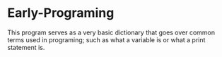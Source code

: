 # Early-Programing

This program serves as a very basic dictionary that goes over common terms used in programing; such as what a variable is or what a print statement is.
